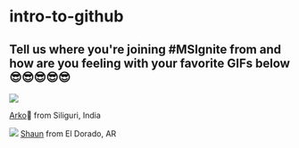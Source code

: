 # intro-to-github

## Tell us where you're joining #MSIgnite from and how are you feeling with your favorite GIFs below 😎😎😎😎😎
![](https://media.giphy.com/media/l41JK10Ccw26RV9PW/giphy.gif)

[Arko](https://twitter.com/arkodyutisaha)📍 from Siliguri, India 

![](https://www.bing.com/images/search?view=detailV2&ccid=kMjyDtML&id=44B9D1D1CEA6413F114AE2E0F23928B1C1FA3111&thid=OIP.kMjyDtMLVPyOTUqlrbdshAHaFk&mediaurl=http%3a%2f%2frack.0.mshcdn.com%2fmedia%2fZgkyMDEzLzEwLzA0Lzk2L3RpcmVkY2F0LjBjYTQyLmdpZgpwCXRodW1iCTg1MHg4NTA-CmUJanBn%2f94328f4e%2f258%2ftired-cat.jpg&exph=188&expw=250&q=tired+gif&simid=608025807199603403&ck=00448E108F1585393D33F132CA30F99D&selectedIndex=0&FORM=IRPRST&ajaxhist=0)
[Shaun](https://twitter.com/Goldenfir) from El Dorado, AR
